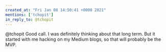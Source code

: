 ```yaml
---
created_at: "Fri Jan 08 14:50:41 +0000 2021"
mentions: ['tchopit']
in_reply_to: @tchopit
---
```


@tchopit Good call. I was definitely thinking about that long term. But it started with me hacking on my Medium blogs, so that will probably be the MVP.